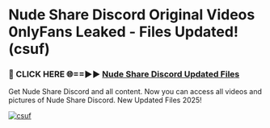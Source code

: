 # Nude Share Discord Original Videos 0nlyFans Leaked - Files Updated! (csuf)

<h3>🔴 CLICK HERE 🌐==►► <a href="https://tinyurl.com/52m3yx9h" rel="nofollow">Nude Share Discord Updated Files</a></h3>

Get Nude Share Discord and all content. Now you can access all videos and pictures of Nude Share Discord. New Updated Files 2025!

[![csuf](https://i.imgur.com/TnHtlc8.gif)](https://tinyurl.com/52m3yx9h)
